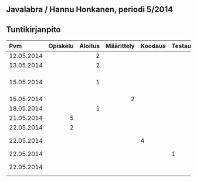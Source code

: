 ## Javalabra / Hannu Honkanen, periodi 5/2014

## Tuntikirjanpito
| Pvm        | Opiskelu | Aloitus | Määrittely | Koodaus | Testaus | Muu | KOMMENTTI |
| :----------| -------: | ------: | ---------: | :------ | :------ | :-- | :-------- |
| 12.05.2014 |          | 2       |            |         |         |     | aloitusluento  |
| 13.05.2014 |          | 2       |            |         |         |     | git/java-projekti |
| 15.05.2014 |          | 1       |            |         |         |     | md-opiskelua/tuntikirjanpidon aloitus |
| 15.05.2014 |          |         | 2          |         |         |     | alustava aihemäärittely |
| 18.05.2014 |          | 1       |            |         |         |     | viikon 2 ohjeiden luku |
| 21.05.2014 | 5        |         |            |         |         |     | ohja- ym. kertausta |
| 22.05.2014 | 2        |         |            |         |         |     | git/java-projekti uusiksi |
| 22.05.2014 |          |         |            | 4       |         |     | ensimmäisiä toiminnallisuuksia |
| 22.05.2014 |          |         |            |         | 1       |     | ensimmäisiä unit-testejä |
| 22.05.2014 |          |         |            |         |         | 1   | skannerin kanssa sähläämistä |
